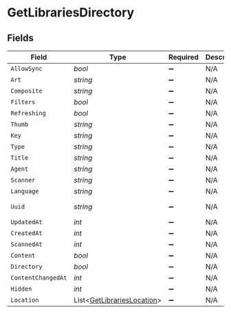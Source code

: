 # GetLibrariesDirectory


## Fields

| Field                                                                       | Type                                                                        | Required                                                                    | Description                                                                 | Example                                                                     |
| --------------------------------------------------------------------------- | --------------------------------------------------------------------------- | --------------------------------------------------------------------------- | --------------------------------------------------------------------------- | --------------------------------------------------------------------------- |
| `AllowSync`                                                                 | *bool*                                                                      | :heavy_minus_sign:                                                          | N/A                                                                         | true                                                                        |
| `Art`                                                                       | *string*                                                                    | :heavy_minus_sign:                                                          | N/A                                                                         | /:/resources/movie-fanart.jpg                                               |
| `Composite`                                                                 | *string*                                                                    | :heavy_minus_sign:                                                          | N/A                                                                         | /library/sections/1/composite/1705615584                                    |
| `Filters`                                                                   | *bool*                                                                      | :heavy_minus_sign:                                                          | N/A                                                                         | true                                                                        |
| `Refreshing`                                                                | *bool*                                                                      | :heavy_minus_sign:                                                          | N/A                                                                         | false                                                                       |
| `Thumb`                                                                     | *string*                                                                    | :heavy_minus_sign:                                                          | N/A                                                                         | /:/resources/movie.png                                                      |
| `Key`                                                                       | *string*                                                                    | :heavy_minus_sign:                                                          | N/A                                                                         | 1                                                                           |
| `Type`                                                                      | *string*                                                                    | :heavy_minus_sign:                                                          | N/A                                                                         | movie                                                                       |
| `Title`                                                                     | *string*                                                                    | :heavy_minus_sign:                                                          | N/A                                                                         | Movies                                                                      |
| `Agent`                                                                     | *string*                                                                    | :heavy_minus_sign:                                                          | N/A                                                                         | tv.plex.agents.movie                                                        |
| `Scanner`                                                                   | *string*                                                                    | :heavy_minus_sign:                                                          | N/A                                                                         | Plex Movie                                                                  |
| `Language`                                                                  | *string*                                                                    | :heavy_minus_sign:                                                          | N/A                                                                         | en-US                                                                       |
| `Uuid`                                                                      | *string*                                                                    | :heavy_minus_sign:                                                          | N/A                                                                         | 322a231a-b7f7-49f5-920f-14c61199cd30                                        |
| `UpdatedAt`                                                                 | *int*                                                                       | :heavy_minus_sign:                                                          | N/A                                                                         | 1705615634                                                                  |
| `CreatedAt`                                                                 | *int*                                                                       | :heavy_minus_sign:                                                          | N/A                                                                         | 1654131312                                                                  |
| `ScannedAt`                                                                 | *int*                                                                       | :heavy_minus_sign:                                                          | N/A                                                                         | 1705615584                                                                  |
| `Content`                                                                   | *bool*                                                                      | :heavy_minus_sign:                                                          | N/A                                                                         | true                                                                        |
| `Directory`                                                                 | *bool*                                                                      | :heavy_minus_sign:                                                          | N/A                                                                         | true                                                                        |
| `ContentChangedAt`                                                          | *int*                                                                       | :heavy_minus_sign:                                                          | N/A                                                                         | 3192854                                                                     |
| `Hidden`                                                                    | *int*                                                                       | :heavy_minus_sign:                                                          | N/A                                                                         | 0                                                                           |
| `Location`                                                                  | List<[GetLibrariesLocation](../../Models/Requests/GetLibrariesLocation.md)> | :heavy_minus_sign:                                                          | N/A                                                                         |                                                                             |